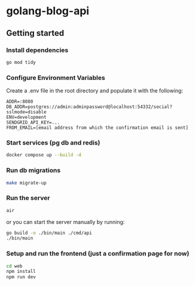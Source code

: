 # golang-blog-api

## Getting started

### Install dependencies

```bash
go mod tidy
```

### Configure Environment Variables

Create a .env file in the root directory and populate it with the following:

```env
ADDR=:8080
DB_ADDR=postgres://admin:adminpassword@localhost:54332/social?sslmode=disable
ENV=development
SENDGRID_API_KEY=...
FROM_EMAIL=[email address from which the confirmation email is sent]
```

### Start services (pg db and redis)

```bash
docker compose up --build -d
```

### Run db migrations

```bash
make migrate-up
```

### Run the server

```bash
air
```

or you can start the server manually by running:

```bash
go build -o ./bin/main ./cmd/api
./bin/main
```

### Setup and run the frontend (just a confirmation page for now)

```bash
cd web
npm install
npm run dev
```
